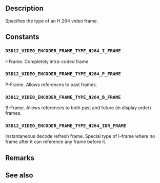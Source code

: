 ## Description

Specifies the type of an H.264 video frame.

## Constants

### `D3D12_VIDEO_ENCODER_FRAME_TYPE_H264_I_FRAME`

I-Frame. Completely intra-coded frame.

### `D3D12_VIDEO_ENCODER_FRAME_TYPE_H264_P_FRAME`

P-Frame. Allows references to past frames.

### `D3D12_VIDEO_ENCODER_FRAME_TYPE_H264_B_FRAME`

B-Frame. Allows references to both past and future (in display order) frames.

### `D3D12_VIDEO_ENCODER_FRAME_TYPE_H264_IDR_FRAME`

Instantaneous decode refresh frame. Special type of I-frame where no frame after it can reference any frame before it.

## Remarks

## See also